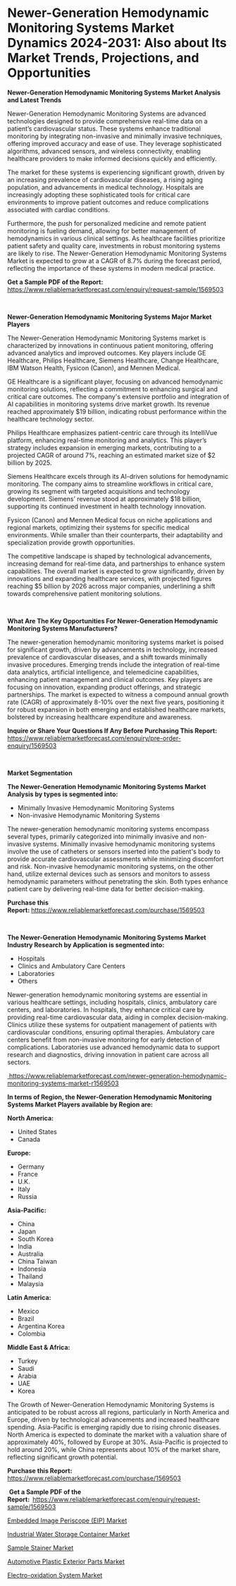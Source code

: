 <p><h1>Newer-Generation Hemodynamic Monitoring Systems Market Dynamics 2024-2031: Also about Its Market Trends, Projections, and Opportunities</h1></p><p><strong>Newer-Generation Hemodynamic Monitoring Systems Market Analysis and Latest Trends</strong></p>
<p><p>Newer-Generation Hemodynamic Monitoring Systems are advanced technologies designed to provide comprehensive real-time data on a patient’s cardiovascular status. These systems enhance traditional monitoring by integrating non-invasive and minimally invasive techniques, offering improved accuracy and ease of use. They leverage sophisticated algorithms, advanced sensors, and wireless connectivity, enabling healthcare providers to make informed decisions quickly and efficiently.</p><p>The market for these systems is experiencing significant growth, driven by an increasing prevalence of cardiovascular diseases, a rising aging population, and advancements in medical technology. Hospitals are increasingly adopting these sophisticated tools for critical care environments to improve patient outcomes and reduce complications associated with cardiac conditions.</p><p>Furthermore, the push for personalized medicine and remote patient monitoring is fueling demand, allowing for better management of hemodynamics in various clinical settings. As healthcare facilities prioritize patient safety and quality care, investments in robust monitoring systems are likely to rise. The Newer-Generation Hemodynamic Monitoring Systems Market is expected to grow at a CAGR of 8.7% during the forecast period, reflecting the importance of these systems in modern medical practice.</p></p>
<p><strong>Get a Sample PDF of the Report:&nbsp;</strong> <a href="https://www.reliablemarketforecast.com/enquiry/request-sample/1569503?utm_campaign=1578&utm_medium=2&utm_source=Github&utm_content=ia&utm_term=14102024&utm_id=newer-generation-hemodynamic-monitoring-systems">https://www.reliablemarketforecast.com/enquiry/request-sample/1569503</a></p>
<p>&nbsp;</p>
<p><strong>Newer-Generation Hemodynamic Monitoring Systems Major Market Players</strong></p>
<p><p>The Newer-Generation Hemodynamic Monitoring Systems market is characterized by innovations in continuous patient monitoring, offering advanced analytics and improved outcomes. Key players include GE Healthcare, Philips Healthcare, Siemens Healthcare, Change Healthcare, IBM Watson Health, Fysicon (Canon), and Mennen Medical.</p><p>GE Healthcare is a significant player, focusing on advanced hemodynamic monitoring solutions, reflecting a commitment to enhancing surgical and critical care outcomes. The company's extensive portfolio and integration of AI capabilities in monitoring systems drive market growth. Its revenue reached approximately $19 billion, indicating robust performance within the healthcare technology sector.</p><p>Philips Healthcare emphasizes patient-centric care through its IntelliVue platform, enhancing real-time monitoring and analytics. This player’s strategy includes expansion in emerging markets, contributing to a projected CAGR of around 7%, reaching an estimated market size of $2 billion by 2025.</p><p>Siemens Healthcare excels through its AI-driven solutions for hemodynamic monitoring. The company aims to streamline workflows in critical care, growing its segment with targeted acquisitions and technology development. Siemens’ revenue stood at approximately $18 billion, supporting its continued investment in health technology innovation.</p><p>Fysicon (Canon) and Mennen Medical focus on niche applications and regional markets, optimizing their systems for specific medical environments. While smaller than their counterparts, their adaptability and specialization provide growth opportunities.</p><p>The competitive landscape is shaped by technological advancements, increasing demand for real-time data, and partnerships to enhance system capabilities. The overall market is expected to grow significantly, driven by innovations and expanding healthcare services, with projected figures reaching $5 billion by 2026 across major companies, underlining a shift towards comprehensive patient monitoring solutions.</p></p>
<p>&nbsp;</p>
<p><strong>What Are The Key Opportunities For Newer-Generation Hemodynamic Monitoring Systems Manufacturers?</strong></p>
<p><p>The newer-generation hemodynamic monitoring systems market is poised for significant growth, driven by advancements in technology, increased prevalence of cardiovascular diseases, and a shift towards minimally invasive procedures. Emerging trends include the integration of real-time data analytics, artificial intelligence, and telemedicine capabilities, enhancing patient management and clinical outcomes. Key players are focusing on innovation, expanding product offerings, and strategic partnerships. The market is expected to witness a compound annual growth rate (CAGR) of approximately 8-10% over the next five years, positioning it for robust expansion in both emerging and established healthcare markets, bolstered by increasing healthcare expenditure and awareness.</p></p>
<p><strong>Inquire or Share Your Questions If Any Before Purchasing This Report:</strong> <a href="https://www.reliablemarketforecast.com/enquiry/pre-order-enquiry/1569503?utm_campaign=1578&utm_medium=2&utm_source=Github&utm_content=ia&utm_term=14102024&utm_id=newer-generation-hemodynamic-monitoring-systems">https://www.reliablemarketforecast.com/enquiry/pre-order-enquiry/1569503</a></p>
<p>&nbsp;</p>
<p><strong>Market Segmentation</strong></p>
<p><strong>The Newer-Generation Hemodynamic Monitoring Systems Market Analysis by types is segmented into:</strong></p>
<p><ul><li>Minimally Invasive Hemodynamic Monitoring Systems</li><li>Non-invasive Hemodynamic Monitoring Systems</li></ul></p>
<p><p>The newer-generation hemodynamic monitoring systems encompass several types, primarily categorized into minimally invasive and non-invasive systems. Minimally invasive hemodynamic monitoring systems involve the use of catheters or sensors inserted into the patient's body to provide accurate cardiovascular assessments while minimizing discomfort and risk. Non-invasive hemodynamic monitoring systems, on the other hand, utilize external devices such as sensors and monitors to assess hemodynamic parameters without penetrating the skin. Both types enhance patient care by delivering real-time data for better decision-making.</p></p>
<p><strong>Purchase this Report:&nbsp;</strong><a href="https://www.reliablemarketforecast.com/purchase/1569503?utm_campaign=1578&utm_medium=2&utm_source=Github&utm_content=ia&utm_term=14102024&utm_id=newer-generation-hemodynamic-monitoring-systems">https://www.reliablemarketforecast.com/purchase/1569503</a></p>
<p>&nbsp;</p>
<p><strong>The Newer-Generation Hemodynamic Monitoring Systems Market Industry Research by Application is segmented into:</strong></p>
<p><ul><li>Hospitals</li><li>Clinics and Ambulatory Care Centers</li><li>Laboratories</li><li>Others</li></ul></p>
<p><p>Newer-generation hemodynamic monitoring systems are essential in various healthcare settings, including hospitals, clinics, ambulatory care centers, and laboratories. In hospitals, they enhance critical care by providing real-time cardiovascular data, aiding in complex decision-making. Clinics utilize these systems for outpatient management of patients with cardiovascular conditions, ensuring optimal therapies. Ambulatory care centers benefit from non-invasive monitoring for early detection of complications. Laboratories use advanced hemodynamic data to support research and diagnostics, driving innovation in patient care across all sectors.</p></p>
<p><a href="https://www.reliablemarketforecast.com/newer-generation-hemodynamic-monitoring-systems-market-r1569503?utm_campaign=1578&utm_medium=2&utm_source=Github&utm_content=ia&utm_term=14102024&utm_id=newer-generation-hemodynamic-monitoring-systems">&nbsp;https://www.reliablemarketforecast.com/newer-generation-hemodynamic-monitoring-systems-market-r1569503</a></p>
<p><strong>In terms of Region, the Newer-Generation Hemodynamic Monitoring Systems Market Players available by Region are:</strong></p>
<p>
    <p> <strong> North America: </strong>
        <ul>
            <li>United States</li>
            <li>Canada</li>
        </ul>
        </p> 
    <p> <strong> Europe: </strong>
        <ul>
            <li>Germany</li>
            <li>France</li>
            <li>U.K.</li>
            <li>Italy</li>
            <li>Russia</li>
        </ul>
        </p> 
    <p> <strong> Asia-Pacific: </strong>
        <ul>
            <li>China</li>
            <li>Japan</li>
            <li>South Korea</li>
            <li>India</li>
            <li>Australia</li>
            <li>China Taiwan</li>
            <li>Indonesia</li>
            <li>Thailand</li>
            <li>Malaysia</li>
        </ul>
        </p> 
    <p> <strong> Latin America: </strong>
        <ul>
            <li>Mexico</li>
            <li>Brazil</li>
            <li>Argentina Korea</li>
            <li>Colombia</li>
        </ul>
        </p> 
    <p> <strong> Middle East & Africa: </strong>
        <ul>
            <li>Turkey</li>
            <li>Saudi</li>
            <li>Arabia</li>
            <li>UAE</li>
            <li>Korea</li>
        </ul>
    </p>
    </p>
<p><p>The Growth of Newer-Generation Hemodynamic Monitoring Systems is anticipated to be robust across all regions, particularly in North America and Europe, driven by technological advancements and increased healthcare spending. Asia-Pacific is emerging rapidly due to rising chronic diseases. North America is expected to dominate the market with a valuation share of approximately 40%, followed by Europe at 30%. Asia-Pacific is projected to hold around 20%, while China represents about 10% of the market share, reflecting significant growth potential.</p></p>
<p><strong>Purchase this Report: </strong><a href="https://www.reliablemarketforecast.com/purchase/1569503?utm_campaign=1578&utm_medium=2&utm_source=Github&utm_content=ia&utm_term=14102024&utm_id=newer-generation-hemodynamic-monitoring-systems">https://www.reliablemarketforecast.com/purchase/1569503</a></p>
<p>&nbsp;<strong>Get a Sample PDF of the Report:&nbsp;&nbsp;</strong><a href="https://www.reliablemarketforecast.com/enquiry/request-sample/1569503?utm_campaign=1578&utm_medium=2&utm_source=Github&utm_content=ia&utm_term=14102024&utm_id=newer-generation-hemodynamic-monitoring-systems">https://www.reliablemarketforecast.com/enquiry/request-sample/1569503</a></p>
<p><strong></strong></p>
<p><p><a href="https://www.linkedin.com/pulse/key-drivers-embedded-image-periscope-eip-market-trends-future-zvfmc?trk=public_post_embed_feed-article-content&utm_campaign=1578&utm_medium=2&utm_source=Github&utm_content=ia&utm_term=14102024&utm_id=newer-generation-hemodynamic-monitoring-systems">Embedded Image Periscope (EIP) Market</a></p><p><a href="https://www.linkedin.com/pulse/industrial-water-storage-container-market-share-size-86qce?trk=public_post_embed_feed-article-content&utm_campaign=1578&utm_medium=2&utm_source=Github&utm_content=ia&utm_term=14102024&utm_id=newer-generation-hemodynamic-monitoring-systems">Industrial Water Storage Container Market</a></p><p><a href="https://www.linkedin.com/pulse/navigating-global-sample-stainer-market-landscape-trends-forecasts-ap5ue?trk=public_post_embed_feed-article-content&utm_campaign=1578&utm_medium=2&utm_source=Github&utm_content=ia&utm_term=14102024&utm_id=newer-generation-hemodynamic-monitoring-systems">Sample Stainer Market</a></p><p><a href="https://www.linkedin.com/pulse/automotive-plastic-exterior-parts-market-transformation-comparative-id1xe?trk=public_post_embed_feed-article-content&utm_campaign=1578&utm_medium=2&utm_source=Github&utm_content=ia&utm_term=14102024&utm_id=newer-generation-hemodynamic-monitoring-systems">Automotive Plastic Exterior Parts Market</a></p><p><a href="https://www.linkedin.com/pulse/digital-transformation-electro-oxidation-system-industry-jnkse?trk=public_post_embed_feed-article-content&utm_campaign=1578&utm_medium=2&utm_source=Github&utm_content=ia&utm_term=14102024&utm_id=newer-generation-hemodynamic-monitoring-systems">Electro-oxidation System Market</a></p></p>